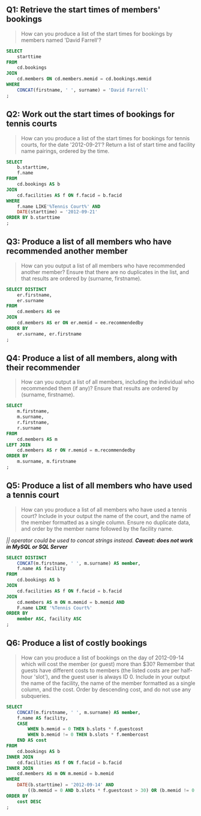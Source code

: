 ## Q1: Retrieve the start times of members' bookings

> How can you produce a list of the start times for bookings by members named 'David Farrell'?  

```sql
SELECT 
	starttime
FROM 
	cd.bookings
JOIN 
	cd.members ON cd.members.memid = cd.bookings.memid
WHERE 
	CONCAT(firstname, ' ', surname) = 'David Farrell'
;
```

## Q2: Work out the start times of bookings for tennis courts

> How can you produce a list of the start times for bookings for tennis courts, for the date '2012-09-21'? Return a list of start time and facility name pairings, ordered by the time. 

```sql
SELECT
	b.starttime, 
	f.name
FROM 
	cd.bookings AS b
JOIN 
	cd.facilities AS f ON f.facid = b.facid
WHERE 
	f.name LIKE'%Tennis Court%' AND
	DATE(starttime) = '2012-09-21'
ORDER BY b.starttime
;
```


## Q3: Produce a list of all members who have recommended another member

> How can you output a list of all members who have recommended another member? Ensure that there are no duplicates in the list, and that results are ordered by (surname, firstname). 

```sql
SELECT DISTINCT
	er.firstname, 
	er.surname
FROM
	cd.members AS ee
JOIN 
	cd.members AS er ON er.memid = ee.recommendedby
ORDER BY 
	er.surname, er.firstname
;
```


## Q4: Produce a list of all members, along with their recommender

> How can you output a list of all members, including the individual who recommended them (if any)? Ensure that results are ordered by (surname, firstname). 

```sql
SELECT 
	m.firstname, 
	m.surname,
	r.firstname, 
	r.surname
FROM
	cd.members AS m
LEFT JOIN 
	cd.members AS r ON r.memid = m.recommendedby
ORDER BY
	m.surname, m.firstname 
;
```


## Q5: Produce a list of all members who have used a tennis court

> How can you produce a list of all members who have used a tennis court? Include in your output the name of the court, and the name of the member formatted as a single column. Ensure no duplicate data, and order by the member name followed by the facility name. 

*|| operator could be used to concat strings instead. **Caveat: does not work in MySQL or SQL Server***

```sql
SELECT DISTINCT 
	CONCAT(m.firstname, ' ', m.surname) AS member,
	f.name AS facility
FROM 
	cd.bookings AS b
JOIN 
	cd.facilities AS f ON f.facid = b.facid
JOIN
	cd.members AS m ON m.memid = b.memid AND
	F.name LIKE '%Tennis Court%'
ORDER BY 
    member ASC, facility ASC
;
```


## Q6: Produce a list of costly bookings

> How can you produce a list of bookings on the day of 2012-09-14 which will cost the member (or guest) more than $30? Remember that guests have different costs to members (the listed costs are per half-hour 'slot'), and the guest user is always ID 0. Include in your output the name of the facility, the name of the member formatted as a single column, and the cost. Order by descending cost, and do not use any subqueries. 

```sql
SELECT
	CONCAT(m.firstname, ' ', m.surname) AS member, 
	f.name AS facility,
	CASE
		WHEN b.memid = 0 THEN b.slots * f.guestcost 
		WHEN b.memid != 0 THEN b.slots * f.membercost 
	END AS cost
FROM 
	cd.bookings AS b
INNER JOIN 
	cd.facilities AS f ON f.facid = b.facid
INNER JOIN 
    cd.members AS m ON m.memid = b.memid
WHERE 
	DATE(b.starttime) = '2012-09-14' AND
		((b.memid = 0 AND b.slots * f.guestcost > 30) OR (b.memid != 0 AND b.slots * f.membercost > 30))	
ORDER BY 
    cost DESC
;
```


	

